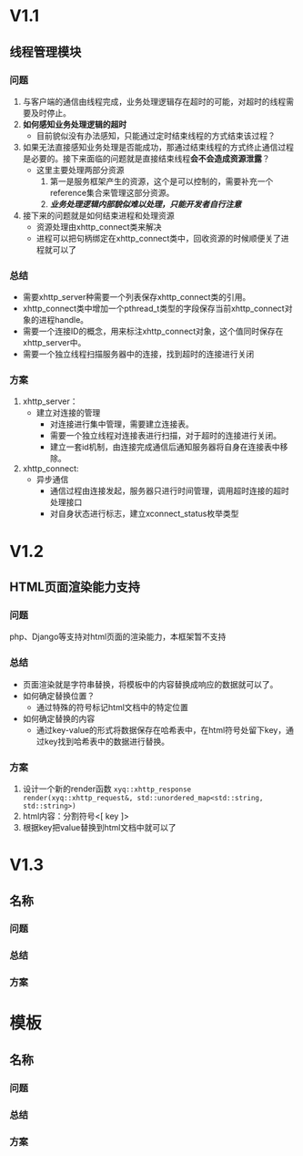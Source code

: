 # V1.1 
## 线程管理模块

### 问题

1. 与客户端的通信由线程完成，业务处理逻辑存在超时的可能，对超时的线程需要及时停止。
2. **如何感知业务处理逻辑的超时**
   - 目前貌似没有办法感知，只能通过定时结束线程的方式结束该过程？
3. 如果无法直接感知业务处理是否能成功，那通过结束线程的方式终止通信过程是必要的。接下来面临的问题就是直接结束线程**会不会造成资源泄露**？
   - 这里主要处理两部分资源
     1. 第一是服务框架产生的资源，这个是可以控制的，需要补充一个reference集合来管理这部分资源。
     2. ***业务处理逻辑内部貌似难以处理，只能开发者自行注意***
4. 接下来的问题就是如何结束进程和处理资源
   * 资源处理由xhttp_connect类来解决
   * 进程可以把句柄绑定在xhttp_connect类中，回收资源的时候顺便关了进程就可以了

### 总结

- 需要xhttp_server种需要一个列表保存xhttp_connect类的引用。
- xhttp_connect类中增加一个pthread_t类型的字段保存当前xhttp_connect对象的进程handle。
- 需要一个连接ID的概念，用来标注xhttp_connect对象，这个值同时保存在xhttp_server中。
- 需要一个独立线程扫描服务器中的连接，找到超时的连接进行关闭

### 方案

1. xhttp_server：
   - 建立对连接的管理
     - 对连接进行集中管理，需要建立连接表。
     - 需要一个独立线程对连接表进行扫描，对于超时的连接进行关闭。
     - 建立一套id机制，由连接完成通信后通知服务器将自身在连接表中移除。
2. xhttp_connect:
   - 异步通信
     - 通信过程由连接发起，服务器只进行时间管理，调用超时连接的超时处理接口
     - 对自身状态进行标志，建立xconnect_status枚举类型

# V1.2
## HTML页面渲染能力支持
### 问题
  php、Django等支持对html页面的渲染能力，本框架暂不支持
### 总结
- 页面渲染就是字符串替换，将模板中的内容替换成响应的数据就可以了。
- 如何确定替换位置？
  - 通过特殊的符号标记html文档中的特定位置
- 如何确定替换的内容
  - 通过key-value的形式将数据保存在哈希表中，在html符号处留下key，通过key找到哈希表中的数据进行替换。
### 方案 
1. 设计一个新的render函数
   `xyq::xhttp_response render(xyq::xhttp_request&, std::unordered_map<std::string, std::string>)`
2. html内容：分割符号<[ key ]>
3. 根据key把value替换到html文档中就可以了
# V1.3
## 名称
### 问题
### 总结
### 方案
# 模板
## 名称
### 问题
### 总结
### 方案